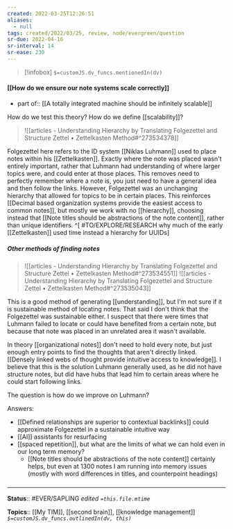 ```yaml
---
created: 2022-03-25T12:26:51 
aliases:
  - null
tags: created/2022/03/25, review, node/evergreen/question
sr-due: 2022-04-16
sr-interval: 14
sr-ease: 230
---
```

> [!infobox]
`$=customJS.dv_funcs.mentionedIn(dv)`

#### [[How do we ensure our note systems scale correctly]] 

- part of:: [[A totally integrated machine should be infinitely scalable]]

How do we test this theory?
How do we define [[scalability]]?


> ![[articles - Understanding Hierarchy by Translating Folgezettel and Structure Zettel • Zettelkasten Method#^273534378]]

Folgezettel here refers to the ID system [[Niklas Luhmann]] used to place notes within his [[Zettelkasten]]. Exactly where the note was placed wasn't entirely important, rather that Luhmann had understanding of where larger topics were, and could enter at those places. This removes need to perfectly remember where a note is, you just need to have a general idea and then follow the links.
However, Folgezettel was an unchanging hierarchy that allowed for topics to be in certain places.
This reinforces [[Decimal based organization systems provide the easiest access to common notes]], but mostly
we work with no [[hierarchy]],
choosing instead that
[[Note titles should be abstractions of the note content]], rather than unique identifiers.
^[ #TO/EXPLORE/RESEARCH why much of the early [[Zettelkasten]] used time instead a hierarchy for UUIDs]

##### Other methods of finding notes

> ![[articles - Understanding Hierarchy by Translating Folgezettel and Structure Zettel • Zettelkasten Method#^273534551]]
> ![[articles - Understanding Hierarchy by Translating Folgezettel and Structure Zettel • Zettelkasten Method#^273535043]]

This is a good method of generating [[understanding]], but I'm not sure if it is sustainable method of locating notes. That said I don't think that the Folgezettel was sustainable either. I suspect that there were times that Luhmann failed to locate or could have benefited from a certain note, but because that note was placed in an unrelated area it wasn't available.

In theory [[organizational notes]] don't need to hold every note, but just enough entry points to find the thoughts that aren't directly linked.
[[Densely linked webs of thought provide intuitive access to knowledge]].
I believe that this is the solution Luhmann generally used, as he did not have structure notes, but did have hubs that lead him to certain areas where he could start following links.

The question is how do we improve on Luhmann?

Answers:
- [[Defined relationships are superior to contextual backlinks]] could approximate Folgezettel in a sustainable intuitive way
- [[AI]] assistants for resurfacing
- [[spaced repetition]], but what are the limits of what we can hold even in our long term memory?
	- [[Note titles should be abstractions of the note content]] certainly helps, but even at 1300 notes I am running into memory issues (mostly with word differences in titles, and counterpoint headings)


### <hr class="footnote"/>

**Status**:: #EVER/SAPLING 
*edited `=this.file.mtime`*

**Topics**:: [[My TIM]], [[second brain]], [[knowledge management]]
*`$=customJS.dv_funcs.outlinedIn(dv, this)`*
